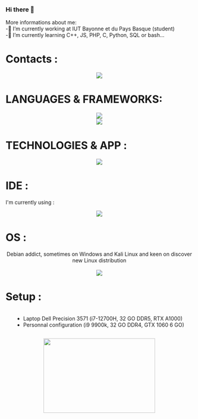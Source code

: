 ### Hi there 👋

<!--
**MaxMontouro/MaxMontouro** is a ✨ _special_ ✨ repository because its `README.md` (this file) appears on your GitHub profile.

Here are some ideas to get you started:


- 🔭 I’m currently working at IUT Bayonne et du Pays Basque
- 🌱 I’m currently learning C++, JS, HTML5, CSS3, Python, SQL or bash
- 👯 I’m looking to collaborate on ...
- 🤔 I’m looking for help with ...
- 💬 Ask me about ...
- 📫 How to reach me: ...
- 😄 Pronouns: ...
- ⚡ Fun fact: ...
-->
More informations about me:  
-🔭 I’m currently working at IUT Bayonne et du Pays Basque (student)   
-🌱 I’m currently learning C++, JS, PHP, C, Python, SQL or bash...  

<h1>Contacts : </h1> 
<p align="center">
  <a href="https://skillicons.dev">
    <img src="https://skillicons.dev/icons?i=github,linkedin,instagram,discord,gmail" />
  </a>
</p>

<h1> LANGUAGES & FRAMEWORKS: </h1> 
<p align="center">
  <a href="https://skillicons.dev">
    <img src="https://skillicons.dev/icons?i=bash,py,c,php,cpp,mysql,powershell&theme=dark" />  <br>
    <img src="https://skillicons.dev/icons?i=java,ts,js,bootstrap,laravel&theme=dark" />  
  </a>
</p>


<h1> TECHNOLOGIES  & APP : </h1> 
<p align="center">
  <a href="https://skillicons.dev">
    <img src="https://skillicons.dev/icons?i=github,git,figma&theme=dark" />
  </a>
</p>

<h1> IDE : </h1> 
I'm currently using :  
<p align="center">
  <a href="https://skillicons.dev">
    <img src="https://skillicons.dev/icons?i=vscode,idea,qt,docker&theme=dark" />  
  </a>
</p>

<h1> OS : </h1> 
<p align="center">
   Debian addict, sometimes on Windows and Kali Linux and keen on discover new Linux distribution <br><br>
  <a href="https://skillicons.dev">
  <img src="https://skillicons.dev/icons?i=linux,powershell&theme=dark" />
  </a>
</p>


<h1> Setup : </h1>
<div style="display:flex;flex-direction:column;align-items:center;justify-content:center;">
    <ul>
      <li>Laptop Dell Precision 3571 (i7-12700H, 32 GO DDR5, RTX A1000)</li>  
      <li>Personnal configuration (i9 9900k, 32 GO DDR4, GTX 1060 6 GO)</li>
  </ul>
  <p align="right">
    <img src="https://github.com/MaxMontouro/MaxMontouro/assets/119320172/b174b38b-0f86-4415-a136-21dc6b299de8" width=300 height=200 />
  </p>
</div>
